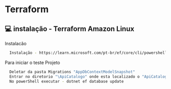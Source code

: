 # Terraform 

## :computer: instalação - Terraform Amazon Linux

Instalacão
```bash
  Instalação - https://learn.microsoft.com/pt-br/ef/core/cli/powershell
```


Para iniciar o teste Projeto

```bash
  Deletar da pasta Migrations "AppDbContextModelSnapshot"
  Entrar no diretorio "\ApiCatalogo" onde esta localizado o "ApiCatalogo.csproj"
  No powerShell executar - dotnet ef database update
```

